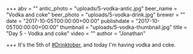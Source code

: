 +++
abv = ""
antic_photo = "uploads/5-vodka-antic.jpg"
beer_name = "Vodka and coke"
beer_photo = "uploads/5-vodka-drink.jpg"
brewer = ""
date = "2017-10-05T00:00:00+00:00"
publishdate = "2017-10-05T00:00:00+00:00"
thumbnail = "uploads/5-vodka-thumbnail.jpg"
title = "Day 5 - Vodka and coke"
video = ""
author = "Jonathan"

+++
It's the 5th of [#Drinktober](https://www.facebook.com/hashtag/drinktober?epa=HASHTAG), and today I'm having vodka and coke.